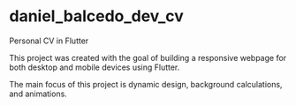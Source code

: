 # daniel_balcedo_dev_cv

Personal CV in Flutter

This project was created with the goal of building a responsive webpage for both desktop and mobile devices using Flutter.

The main focus of this project is dynamic design, background calculations, and animations.
